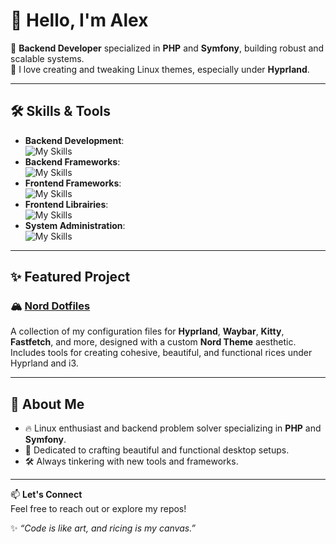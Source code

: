 # 👋 Hello, I'm Alex

🎯 **Backend Developer** specialized in **PHP** and **Symfony**, building robust and scalable systems.  
🎨 I love creating and tweaking Linux themes, especially under **Hyprland**.

---

## 🛠️ Skills & Tools

- **Backend Development**:  
  ![My Skills](https://skillicons.dev/icons?i=php,nodejs)
- **Backend Frameworks**:  
  ![My Skills](https://skillicons.dev/icons?i=symfony,laravel,expressjs,nestjs)
- **Frontend Frameworks**:  
  ![My Skills](https://skillicons.dev/icons?i=react,vuejs,nuxt)
- **Frontend Librairies**:  
  ![My Skills](https://skillicons.dev/icons?i=tailwind,bootstrap)
- **System Administration**:  
  ![My Skills](https://skillicons.dev/icons?i=rust,debian,arch,docker)

---
## ✨ Featured Project

### 🏔️ [Nord Dotfiles](https://github.com/a-lebailly/nord-dotfiles)

A collection of my configuration files for **Hyprland**, **Waybar**, **Kitty**, **Fastfetch**, and more, designed with a custom **Nord Theme** aesthetic. Includes tools for creating cohesive, beautiful, and functional rices under Hyprland and i3.  

---

## 🌟 About Me

- 🔥 Linux enthusiast and backend problem solver specializing in **PHP** and **Symfony**.  
- 🎨 Dedicated to crafting beautiful and functional desktop setups.  
- 🛠️ Always tinkering with new tools and frameworks.  

---

📫 **Let's Connect**  
Feel free to reach out or explore my repos!

✨ _“Code is like art, and ricing is my canvas.”_
